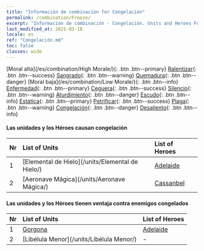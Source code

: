 ```yaml
---
title: "Información de combinación for Congelación"
permalink: /combination/Freeze/
excerpt: "Información de combinación - Congelación. Units and Heroes Formation."
last_modified_at: 2021-03-18
locale: es
ref: "Congelación.md"
toc: false
classes: wide
---
```


  [Moral alta](/es/combination/High Morale/){: .btn .btn--primary} [Ralentizar](/es/combination/Slow/){: .btn .btn--success} [Sangrado](/es/combination/Bleeding/){: .btn .btn--warning} [Quemadura](/es/combination/Burning/){: .btn .btn--danger} [Moral baja](/es/combination/Low Morale/){: .btn .btn--info} [Enfermedad](/es/combination/Disease/){: .btn .btn--primary} [Ceguera](/es/combination/Blind/){: .btn .btn--success} [Silencio](/es/combination/Silence/){: .btn .btn--warning} [Aturdimiento](/es/combination/Stun/){: .btn .btn--danger} [Escudo](/es/combination/Shield/){: .btn .btn--info} [Estática](/es/combination/Static/){: .btn .btn--primary} [Petrificar](/es/combination/Petrify/){: .btn .btn--success} [Plaga](/es/combination/Plague/){: .btn .btn--warning} [Congelación](/es/combination/Freeze/){: .btn .btn--danger} [Desaliento](/es/combination/Deterrence/){: .btn .btn--info} 


#### Las unidades y los Héroes causan congelación

  | Nr |  List of Units  | List of Heroes | 
  |:---|:----------------|:---------------| 
  | 1 | [Elemental de Hielo](/units/Elemental de Hielo/) | [Adelaide](/heroes/Adelaide/) |
  | 2 | [Aeronave Mágica](/units/Aeronave Mágica/) | [Cassanbel](/heroes/Cassanbel/) |


#### Las unidades y los Héroes tienen ventaja contra enemigos congelados

  | Nr |  List of Units  | List of Heroes | 
  |:---|:----------------|:---------------| 
  | 1 | [Gorgona](/units/Gorgona/) | [Adelaide](/heroes/Adelaide/) |
  | 2 | [Libélula Menor](/units/Libélula Menor/) | - |
